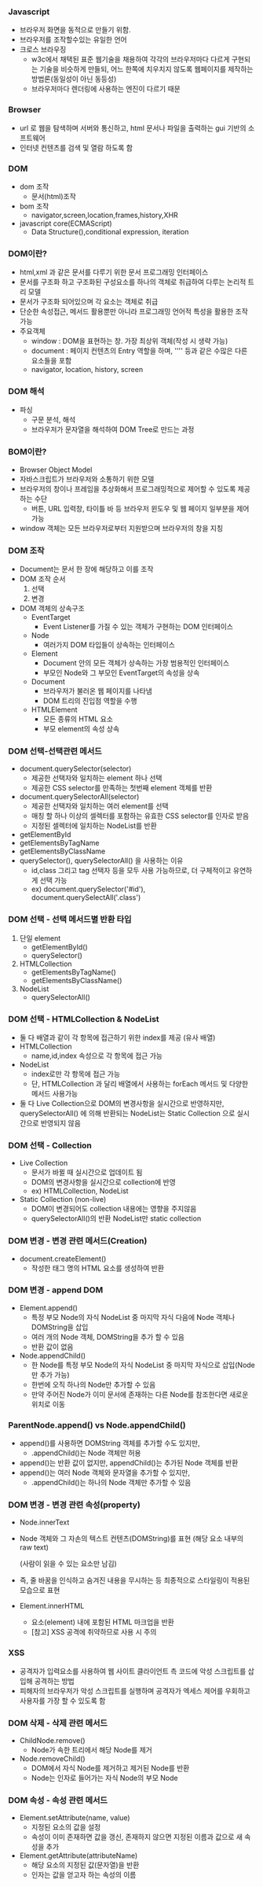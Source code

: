 ### Javascript

- 브라우저 화면을 동적으로 만들기 위함.
- 브라우저를 조작할수있는 유일한 언어
- 크로스 브라우징
  - w3c에서 채택된 표준 웹기술을 채용하여 각각의 브라우저마다 다르게 구현되는 기술을 비슷하게 만들되, 어느 한쪽에 치우치지 않도록 웹페이지를 제작하는 방법론(동일성이 아닌 동등성)
  - 브라우저마다 렌더링에 사용하는 엔진이 다르기 때문

### Browser

- url 로 웹을 탐색하며 서버와 통신하고, html 문서나 파일을 출력하는 gui 기반의 소프트웨어
- 인터넷 컨텐츠를 검색 및 열람 하도록 함

### DOM

- dom 조작
  - 문서(html)조작
- bom 조작
  - navigator,screen,location,frames,history,XHR
- javascript core(ECMAScript)
  - Data Structure(),conditional expression, iteration

### DOM이란?

- html,xml 과 같은 문서를 다루기 위한 문서 프로그래밍 인터페이스
- 문서를 구조화 하고 구조화된 구성요소를 하나의 객체로 취급하여 다루는 논리적 트리 모델
- 문서가 구조화 되어있으며 각 요소는 객체로 취급
- 단순한 속성접근, 메서드 활용뿐만 아니라 프로그래밍 언어적 특성을 활용한 조작 가능
- 주요객체
  - window : DOM을 표현하는 창. 가장 최상위 객체(작성 시 생략 가능)
  - document : 페이지 컨텐츠의 Entry 역할을 하며, ''<body>'' 등과 같은 수많은 다른 요소들을 포함
  - navigator, location, history, screen

### DOM 해석

- 파싱
  - 구문 분석, 해석
  - 브라우저가 문자열을 해석하여 DOM Tree로 만드는 과정

### BOM이란?

- Browser Object Model
- 자바스크립트가 브라우저와 소통하기 위한 모델
- 브라우저의 창이나 프레임을 추상화해서 프로그래밍적으로 제어할 수 있도록 제공하는 수단
  - 버튼, URL 입력창, 타이틀 바 등 브라우저 윈도우 및 웹 페이지 일부분을 제어 가능
- window 객체는 모든 브라우저로부터 지원받으며 브라우저의 창을 지칭

### DOM 조작

- Document는 문서 한 장에 해당하고 이를 조작
- DOM 조작 순서
  1. 선택
  2. 변경
- DOM 객체의 상속구조
  - EventTarget
    - Event Listener를 가질 수 있는 객체가 구현하는 DOM 인터페이스
  - Node
    - 여러가지 DOM 타입들이 상속하는 인터페이스
  - Element
    - Document 안의 모든 객체가 상속하는 가장 범용적인 인터페이스
    - 부모인 Node와 그 부모인 EventTarget의 속성을 상속
  - Document
    - 브라우저가 불러온 웹 페이지를 나타냄
    - DOM 트리의 진입점 역할을 수행
  - HTMLElement
    - 모든 종류의 HTML 요소
    - 부모 element의 속성 상속

### DOM 선택-선택관련 메서드

- document.querySelector(selector)
  - 제공한 선택자와 일치하는 element 하나 선택
  - 제공한 CSS selector를 만족하는 첫번째 element 객체를 반환
- document.querySelectorAll(selector)
  - 제공한 선택자와 일치하는 여러 element를 선택
  - 매칭 할 하나 이상의 셀렉터를 포함하는 유효한 CSS selector를 인자로 받음
  - 지정된 셀렉터에 일치하는 NodeList를 반환
- getElementById
- getElementsByTagName
- getElementsByClassName
- querySelector(), querySelectorAll() 을 사용하는 이유
  - id,class 그리고 tag 선택자 등을 모두 사용 가능하므로, 더 구체적이고 유연하게 선택 가능
  - ex) document.querySelector('#id'), document.querySelectAll('.class')

### DOM 선택 - 선택 메서드별 반환 타입

1. 단일 element 
   - getElementById()
   - querySelector()
2. HTMLCollection
   - getElementsByTagName()
   - getElementsByClassName()
3. NodeList
   - querySelectorAll()

### DOM 선택 - HTMLCollection & NodeList

- 둘 다 배열과 같이 각 항목에 접근하기 위한 index를 제공 (유사 배열)
- HTMLCollection
  - name,id,index 속성으로 각 항목에 접근 가능
- NodeList
  - index로만 각 항목에 접근 가능
  - 단, HTMLCollection 과 달리 배열에서 사용하는 forEach 메서드 및 다양한 메서드 사용가능
- 둘 다 Live Collection으로 DOM의 변경사항을 실시간으로 반영하지만, querySelectorAll() 에 의해 반환되는 NodeList는 Static Collection 으로 실시간으로 반영되지 않음

### DOM 선택 - Collection

- Live Collection
  - 문서가 바뀔 때 실시간으로 업데이트 됨
  - DOM의 변경사항을 실시간으로 collection에 반영
  - ex) HTMLCollection, NodeList
- Static Collection (non-live)
  - DOM이 변경되어도 collection 내용에는 영향을 주지않음
  - querySelectorAll()의 반환 NodeList만 static collection

### DOM 변경 - 변경 관련 메서드(Creation)

- document.createElement()
  - 작성한 태그 명의 HTML 요소를 생성하여 반환

### DOM 변경 - append DOM

- Element.append()
  - 특정 부모 Node의 자식 NodeList 중 마지막 자식 다음에 Node 객체나 DOMString을 삽입
  - 여러 개의 Node 객체, DOMString을 추가 할 수 있음
  - 반환 값이 없음
- Node.appendChild()
  - 한 Node를 특정 부모 Node의 자식 NodeList 중 마지막 자식으로 삽입(Node만 추가 가능)
  - 한번에 오직 하나의 Node만 추가할 수 있음
  - 만약 주어진 Node가 이미 문서에 존재하는 다른 Node를 참조한다면 새로운 위치로 이동

### ParentNode.append() vs Node.appendChild()

- append()를 사용하면 DOMString 객체를 추가할 수도 있지만, 
  - .appendChild()는 Node 객체만 허용  
- append()는 반환 값이 없지만, appendChild()는 추가된 Node 객체를 반환
- append()는 여러 Node 객체와 문자열을 추가할 수 있지만, 
  - .appendChild()는 하나의 Node 객체만 추가할 수 있음

### DOM 변경 - 변경 관련 속성(property)

-  Node.innerText 

  - Node 객체와 그 자손의 텍스트 컨텐츠(DOMString)를 표현 (해당 요소 내부의 raw text)

     (사람이 읽을 수 있는 요소만 남김) 

  - 즉, 줄 바꿈을 인식하고 숨겨진 내용을 무시하는 등 최종적으로 스타일링이 적용된 모습으로 표현 

- Element.innerHTML 

  - 요소(element) 내에 포함된 HTML 마크업을 반환 
  - [참고] XSS 공격에 취약하므로 사용 시 주의

### XSS

- 공격자가 입력요소를 사용하여 웹 사이트 클라이언트 측 코드에 악성 스크립트를 삽입해 공격하는 방법
- 피해자의 브라우저가 악성 스크립트를 실행하며 공격자가 엑세스 제어를 우회하고 사용자를 가장 할 수 있도록 함

### DOM 삭제 - 삭제 관련 메서드

- ChildNode.remove()
  - Node가 속한 트리에서 해당 Node를 제거
- Node.removeChild()
  - DOM에서 자식 Node를 제거하고 제거된 Node를 반환
  - Node는 인자로 들어가는 자식 Node의 부모 Node

### DOM 속성 - 속성 관련 메서드

- Element.setAttribute(name, value)
  - 지정된 요소의 값을 설정
  - 속성이 이미 존재하면 값을 갱신, 존재하지 않으면 지정된 이름과 값으로 새 속성을 추가
- Element.getAttribute(attributeName)
  - 해당 요소의 지정된 값(문자열)을 반환
  - 인자는 값을 얻고자 하는 속성의 이름